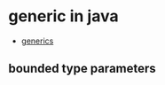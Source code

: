 # generic in java

- [generics](https://docs.oracle.com/javase/tutorial/java/generics/index.html)

## bounded type parameters

```java
```